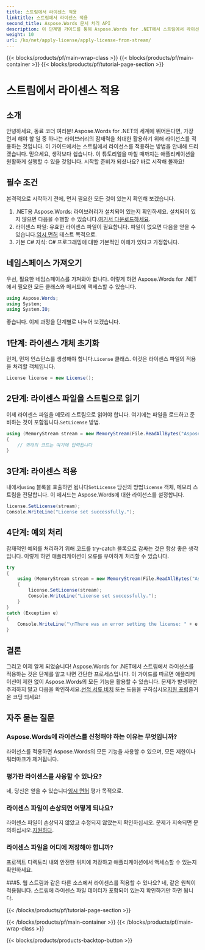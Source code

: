 ```yaml
---
title: 스트림에서 라이센스 적용
linktitle: 스트림에서 라이센스 적용
second_title: Aspose.Words 문서 처리 API
description: 이 단계별 가이드를 통해 Aspose.Words for .NET에서 스트림에서 라이선스를 적용하는 방법을 알아보세요. Aspose.Words의 모든 잠재력을 활용하세요.
weight: 10
url: /ko/net/apply-license/apply-license-from-stream/
---
```


{{< blocks/products/pf/main-wrap-class >}}
{{< blocks/products/pf/main-container >}}
{{< blocks/products/pf/tutorial-page-section >}}

# 스트림에서 라이센스 적용

## 소개

안녕하세요, 동료 코더 여러분! Aspose.Words for .NET의 세계에 뛰어든다면, 가장 먼저 해야 할 일 중 하나는 라이브러리의 잠재력을 최대한 활용하기 위해 라이선스를 적용하는 것입니다. 이 가이드에서는 스트림에서 라이선스를 적용하는 방법을 안내해 드리겠습니다. 믿으세요, 생각보다 쉽습니다. 이 튜토리얼을 마칠 때까지는 애플리케이션을 원활하게 실행할 수 있을 것입니다. 시작할 준비가 되셨나요? 바로 시작해 볼까요!

## 필수 조건

본격적으로 시작하기 전에, 먼저 필요한 모든 것이 있는지 확인해 보겠습니다.

1.  .NET용 Aspose.Words: 라이브러리가 설치되어 있는지 확인하세요. 설치되어 있지 않으면 다음을 수행할 수 있습니다.[여기서 다운로드하세요](https://releases.aspose.com/words/net/).
2.  라이센스 파일: 유효한 라이센스 파일이 필요합니다. 파일이 없으면 다음을 얻을 수 있습니다.[임시 면허](https://purchase.aspose.com/temporary-license/) 테스트 목적으로.
3. 기본 C# 지식: C# 프로그래밍에 대한 기본적인 이해가 있다고 가정합니다.

## 네임스페이스 가져오기

우선, 필요한 네임스페이스를 가져와야 합니다. 이렇게 하면 Aspose.Words for .NET에서 필요한 모든 클래스와 메서드에 액세스할 수 있습니다.

```csharp
using Aspose.Words;
using System;
using System.IO;
```

좋습니다. 이제 과정을 단계별로 나누어 보겠습니다.

## 1단계: 라이센스 개체 초기화

 먼저, 먼저 인스턴스를 생성해야 합니다.`License` 클래스. 이것은 라이센스 파일의 적용을 처리할 객체입니다.

```csharp
License license = new License();
```

## 2단계: 라이센스 파일을 스트림으로 읽기

 이제 라이센스 파일을 메모리 스트림으로 읽어야 합니다. 여기에는 파일을 로드하고 준비하는 것이 포함됩니다.`SetLicense` 방법.

```csharp
using (MemoryStream stream = new MemoryStream(File.ReadAllBytes("Aspose.Words.lic")))
{
    // 귀하의 코드는 여기에 입력됩니다
}
```

## 3단계: 라이센스 적용

 내에서`using` 블록을 호출하면 됩니다`SetLicense` 당신의 방법`license` 객체, 메모리 스트림을 전달합니다. 이 메서드는 Aspose.Words에 대한 라이선스를 설정합니다.

```csharp
license.SetLicense(stream);
Console.WriteLine("License set successfully.");
```

## 4단계: 예외 처리

잠재적인 예외를 처리하기 위해 코드를 try-catch 블록으로 감싸는 것은 항상 좋은 생각입니다. 이렇게 하면 애플리케이션이 오류를 우아하게 처리할 수 있습니다.

```csharp
try
{
    using (MemoryStream stream = new MemoryStream(File.ReadAllBytes("Aspose.Words.lic")))
    {
        license.SetLicense(stream);
        Console.WriteLine("License set successfully.");
    }
}
catch (Exception e)
{
    Console.WriteLine("\nThere was an error setting the license: " + e.Message);
}
```

## 결론

 그리고 이제 알게 되었습니다! Aspose.Words for .NET에서 스트림에서 라이선스를 적용하는 것은 단계를 알고 나면 간단한 프로세스입니다. 이 가이드를 따르면 애플리케이션이 제한 없이 Aspose.Words의 모든 기능을 활용할 수 있습니다. 문제가 발생하면 주저하지 말고 다음을 확인하세요.[선적 서류 비치](https://reference.aspose.com/words/net/) 또는 도움을 구하십시오[지원 포럼](https://forum.aspose.com/c/words/8)즐거운 코딩 되세요!

## 자주 묻는 질문

### Aspose.Words에 라이선스를 신청해야 하는 이유는 무엇입니까?
라이선스를 적용하면 Aspose.Words의 모든 기능을 사용할 수 있으며, 모든 제한이나 워터마크가 제거됩니다.

### 평가판 라이센스를 사용할 수 있나요?
 네, 당신은 얻을 수 있습니다[임시 면허](https://purchase.aspose.com/temporary-license/) 평가 목적으로.

### 라이센스 파일이 손상되면 어떻게 되나요?
 라이센스 파일이 손상되지 않았고 수정되지 않았는지 확인하십시오. 문제가 지속되면 문의하십시오.[지원하다](https://forum.aspose.com/c/words/8).

### 라이센스 파일을 어디에 저장해야 합니까?
프로젝트 디렉토리 내의 안전한 위치에 저장하고 애플리케이션에서 액세스할 수 있는지 확인하세요.

###5. 웹 스트림과 같은 다른 소스에서 라이센스를 적용할 수 있나요?
네, 같은 원칙이 적용됩니다. 스트림에 라이센스 파일 데이터가 포함되어 있는지 확인하기만 하면 됩니다.

{{< /blocks/products/pf/tutorial-page-section >}}

{{< /blocks/products/pf/main-container >}}
{{< /blocks/products/pf/main-wrap-class >}}

{{< blocks/products/products-backtop-button >}}
